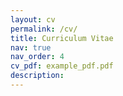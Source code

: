 ```yaml
---
layout: cv
permalink: /cv/
title: Curriculum Vitae
nav: true
nav_order: 4
cv_pdf: example_pdf.pdf
description: 
---
```

